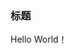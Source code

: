 <!--
 * @Author: wxj
 * @Date: 2021-11-09 11:27:37
 * @LastEditTime: 2021-11-09 11:27:38
 * @LastEditors: wxj
 * @Description: 
 * @FilePath: \fe_interview_daily\2021.11.09 js.md
-->
### 标题
Hello World！